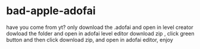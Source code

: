 # bad-apple-adofai
have you come from yt? only download the .adofai and open in level creator
dowload the folder and open in adofai level editor
download zip , click green button and then click download zip, and open in adofai editor,
enjoy
